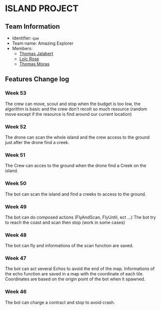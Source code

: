 # ISLAND PROJECT

## Team Information

  * Identifier: `qae`
  * Team name: Amazing Explorer
  * Members:
    *  [Thomas Jalabert](mailto:thomas.jalabert@etu.unice.fr)
    *  [Loïc Rose](mailto:loic.rose@etu.unice.fr)
    *  [Thomas Moras](mailto:thomas.moras@etu.unice.fr)

## Features Change log

### Week 53

The crew can move, scout and stop when the budget is too low, the algorithm is basic and the crew don't recolt so much resource (random move except if the resource is find around our current location) 

### Week 52

The drone can scan the whole island and the crew access to the ground just after the drone find a creek. 

### Week 51

The Crew can acces to the ground when the drone find a Creek on the island. 

### Week 50

The bot can scan the island and find a creeks to access to the ground.

### Week 49

The bot can do composed actions (FlyAndScan, FlyUntil, ect ...)
The bot try to reach the coast and scan then stop (work in some cases)

### Week 48

The bot can fly and informations of the scan function are saved.

### Week 47

The bot can act several Echos to avoid the end of the map.
Informations of the echo function are saved in a map with the coordinate of each tile.
Coordinates are based on the origin point of the bot when it spawned.

### Week 46

The bot can charge a contract and stop to avoid crash.



    
